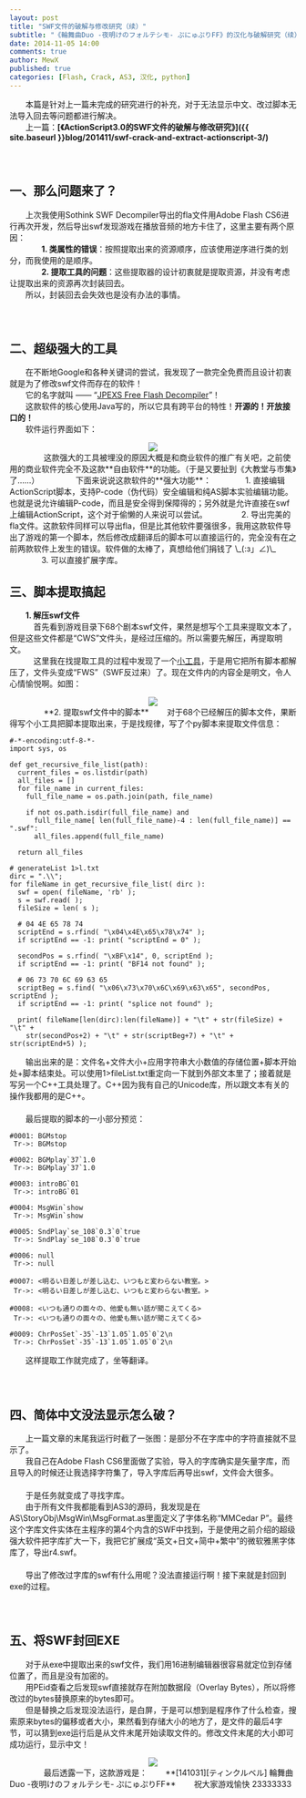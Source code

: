 ```yaml
---
layout: post
title: "SWF文件的破解与修改研究（续）"
subtitle: "《輪舞曲Duo -夜明けのフォルテシモ- ぷにゅぷりFF》的汉化与破解研究（续）"
date: 2014-11-05 14:00
comments: true
author: MewX
published: true
categories: [Flash, Crack, AS3, 汉化, python]
---
```


　　本篇是针对上一篇未完成的研究进行的补充，对于无法显示中文、改过脚本无法导入回去等问题都进行解决。  
　　上一篇：**[《ActionScript3.0的SWF文件的破解与修改研究》]({{ site.baseurl }}blog/201411/swf-crack-and-extract-actionscript-3/)**  
　　  
　　  

## 一、那么问题来了？  

　　上次我使用Sothink SWF Decompiler导出的fla文件用Adobe Flash CS6进行再次开发，然后导出swf发现游戏在播放音频的地方卡住了，这里主要有两个原因：  
　　　　**1. 类属性的错误**：按照提取出来的资源顺序，应该使用逆序进行类的划分，而我使用的是顺序。  
　　　　**2. 提取工具的问题**：这些提取器的设计初衷就是提取资源，并没有考虑让提取出来的资源再次封装回去。  
　　所以，封装回去会失效也是没有办法的事情。  
　　  
　　  

## 二、超级强大的工具  

　　在不断地Google和各种关键词的尝试，我发现了一款完全免费而且设计初衷就是为了修改swf文件而存在的软件！  
　　它的名字就叫 —— “[JPEXS Free Flash Decompiler](http://www.free-decompiler.com/flash/)”！  
　　这款软件的核心使用Java写的，所以它具有跨平台的特性！**开源的！开放接口的！**  
　　软件运行界面如下：  
<center><a href="{{ site.cdn }}imgs/201411/09-jpexs-free-flash-decompiler.png" target="_blank"><img src="{{ site.cdn }}imgs/201411/09-jpexs-free-flash-decompiler.png" style="max-width:100%; height:auto;"/></a></center>  
　　  
　　这款强大的工具被埋没的原因大概是和商业软件的推广有关吧，之前使用的商业软件完全不及这款**自由软件**的功能。（于是又要扯到《大教堂与市集》了……）  
　　  
　　下面来说说这款软件的**强大功能**：  
　　　　1. 直接编辑ActionScript脚本，支持P-code（伪代码）安全编辑和纯AS脚本实验编辑功能。也就是说允许编辑P-code，而且是安全得到保障得的；另外就是允许直接在swf上编辑ActionScript，这个对于偷懒的人来说可以尝试。  
　　　　2. 导出完美的fla文件。这款软件同样可以导出fla，但是比其他软件要强很多，我用这款软件导出了游戏的第一个脚本，然后修改成翻译后的脚本可以直接运行的，完全没有在之前两款软件上发生的错误。软件做的太棒了，真想给他们捐钱了 \_(:з」∠)\_  
　　　　3. 可以直接扩展字库。  
　　  
　　  

## 三、脚本提取搞起  

　　**1. 解压swf文件**  
　　　首先看到游戏目录下68个剧本swf文件，果然是想写个工具来提取文本了，但是这些文件都是“CWS”文件头，是经过压缩的。所以需要先解压，再提取明文。  
　　　这里我在找提取工具的过程中发现了一个[小工具](http://hp.vector.co.jp/authors/VA020429/ffmpeg/swf_comp.html)，于是用它把所有脚本都解压了，文件头变成“FWS”（SWF反过来）了。现在文件内的内容全是明文，令人心情愉悦啊。如图：  
<center><a href="{{ site.cdn }}imgs/201411/10-raw-content.png" target="_blank"><img src="{{ site.cdn }}imgs/201411/10-raw-content.png" style="max-width:100%; height:auto;"/></a></center>  
　　  
　　**2. 提取swf文件中的脚本**  
　　对于68个已经解压的脚本文件，果断得写个小工具把脚本提取出来，于是找规律，写了个py脚本来提取文件信息：  

<?prettify lang=python?>
    #-*-encoding:utf-8-*-
    import sys, os

    def get_recursive_file_list(path):
      current_files = os.listdir(path)
      all_files = []
      for file_name in current_files:
        full_file_name = os.path.join(path, file_name)

        if not os.path.isdir(full_file_name) and
          full_file_name[ len(full_file_name)-4 : len(full_file_name)] == ".swf":
          all_files.append(full_file_name)

      return all_files

    # generateList 1>l.txt
    dirc = ".\\";
    for fileName in get_recursive_file_list( dirc ):
      swf = open( fileName, 'rb' );
      s = swf.read( );
      fileSize = len( s );

      # 04 4E 65 78 74
      scriptEnd = s.rfind( "\x04\x4E\x65\x78\x74" );
      if scriptEnd == -1: print( "scriptEnd = 0" );

      secondPos = s.rfind( "\xBF\x14", 0, scriptEnd );
      if scriptEnd == -1: print( "BF14 not found" );

      # 06 73 70 6C 69 63 65
      scriptBeg = s.find( "\x06\x73\x70\x6C\x69\x63\x65", secondPos, scriptEnd );
      if scriptEnd == -1: print( "splice not found" );

      print( fileName[len(dirc):len(fileName)] + "\t" + str(fileSize) + "\t" +
        str(secondPos+2) + "\t" + str(scriptBeg+7) + "\t" + str(scriptEnd+5) );

　　输出出来的是：文件名+文件大小+应用字符串大小数值的存储位置+脚本开始处+脚本结束处。可以使用1>fileList.txt重定向一下就到外部文本里了；接着就是写另一个C++工具处理了。C++因为我有自己的Unicode库，所以跟文本有关的操作我都用的是C++。  
　　  
　　最后提取的脚本的一小部分预览：  

<?prettify lang=python?>
    #0001: BGMstop
     Tr->: BGMstop

    #0002: BGMplay`37`1.0
     Tr->: BGMplay`37`1.0

    #0003: introBG`01
     Tr->: introBG`01

    #0004: MsgWin`show
     Tr->: MsgWin`show

    #0005: SndPlay`se_108`0.3`0`true
     Tr->: SndPlay`se_108`0.3`0`true

    #0006: null
     Tr->: null

    #0007: <明るい日差しが差し込む、いつもと変わらない教室。>
     Tr->: <明るい日差しが差し込む、いつもと変わらない教室。>

    #0008: <いつも通りの面々の、他愛も無い話が聞こえてくる>
     Tr->: <いつも通りの面々の、他愛も無い話が聞こえてくる>

    #0009: ChrPosSet`-35`-13`1.05`1.05`0`2\n
     Tr->: ChrPosSet`-35`-13`1.05`1.05`0`2\n

　　这样提取工作就完成了，坐等翻译。  
　　  
　　  

## 四、简体中文没法显示怎么破？

　　上一篇文章的末尾我运行时截了一张图：是部分不在字库中的字符直接就不显示了。  
　　我自己在Adobe Flash CS6里面做了实验，导入的字库确实是矢量字库，而且导入的时候还让我选择字符集了，导入字库后再导出swf，文件会大很多。  
　　  
　　于是任务就变成了寻找字库。  
　　由于所有文件我都能看到AS3的源码，我发现是在AS\\StoryObj\\MsgWin\\MsgFormat.as里面定义了字体名称“MMCedar P”。最终这个字库文件实体在主程序的第4个内含的SWF中找到，于是使用之前介绍的超级强大软件把字库扩大一下，我把它扩展成“英文+日文+简中+繁中”的微软雅黑字体库了，导出r4.swf。  
　　  
　　导出了修改过字库的swf有什么用呢？没法直接运行啊！接下来就是封回到exe的过程。  
　　  
　　  

## 五、将SWF封回EXE  

　　对于从exe中提取出来的swf文件，我们用16进制编辑器很容易就定位到存储位置了，而且是没有加密的。  
　　用PEid查看之后发现swf直接就存在附加数据段（Overlay Bytes），所以将修改过的bytes替换原来的bytes即可。  
　　但是替换之后发现没法运行，是白屏，于是可以想到是程序作了什么检查，搜索原来bytes的偏移或者大小，果然看到存储大小的地方了，是文件的最后4字节，可以猜到exe运行后是从文件末尾开始读取文件的。修改文件末尾的大小即可成功运行，显示中文！  
<center><img src="{{ site.cdn }}imgs/201411/11-game-support-chinese.png" style="max-width:100%; height:auto;"/></center>  
　　  
　　最后透露一下，这款游戏是：  
　　**[141031][ティンクルベル] 輪舞曲Duo -夜明けのフォルテシモ- ぷにゅぷりFF**  
　　祝大家游戏愉快 23333333  
　　

